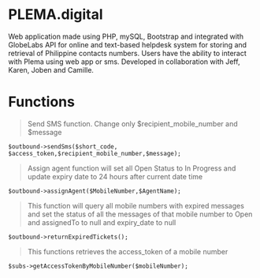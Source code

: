 # PLEMA.digital

Web application made using PHP, mySQL, Bootstrap and integrated with GlobeLabs API for online and text-based helpdesk system for storing and retrieval of Philippine contacts numbers. Users have the ability to interact with Plema using web app or sms. Developed in collaboration with Jeff, Karen, Joben and Camille.

# Functions

>Send SMS function. Change only $recipient_mobile_number and $message
```
$outbound->sendSms($short_code, $access_token,$recipient_mobile_number,$message);
```

>Assign agent function will set all Open Status to In Progress and update expiry date to 24 hours after current date time
```
$outbound->assignAgent($MobileNumber,$AgentName);
```

>This function will query all mobile numbers with expired messages and set the status of all the messages of that mobile number to Open and assignedTo to null and expiry_date to null
```
$outbound->returnExpiredTickets();
```

>This functions retrieves the access_token of a mobile number
```
$subs->getAccessTokenByMobileNumber($mobileNumber);
```

